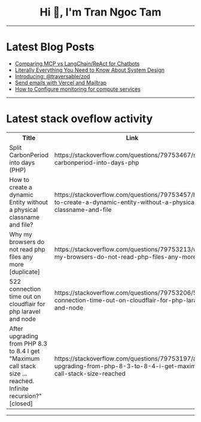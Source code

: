 <h1 align="center">Hi 👋, I'm Tran Ngoc Tam</h1>

---

# Latest Blog Posts 
<!-- BLOG-POST-LIST:START -->
- [Comparing MCP vs LangChain/ReAct for Chatbots](https://dev.to/om_shree_0709/comparing-mcp-vs-langchainreact-for-chatbots-4ci5)
- [Literally Everything You Need to Know About System Design](https://dev.to/zorous/literally-everything-you-need-to-know-about-system-design-3a8)
- [Introducing: @traversable/zod](https://dev.to/ahrjarrett/introducing-traversablezod-5dd4)
- [Send emails with Vercel and Mailtrap](https://dev.to/ketbostoganashvili/send-emails-with-vercel-and-mailtrap-3m57)
- [How to Configure monitoring for compute services](https://dev.to/subair09/how-to-configure-monitoring-for-compute-services-24p2)
<!-- BLOG-POST-LIST:END -->

---

# Latest stack oveflow activity
<table>
  <tr><th>Title</th><th>Link</th></tr>
  <!-- STACKOVERFLOW:START --><tr><td>Split CarbonPeriod into days &lpar;PHP&rpar;</td><td>https://stackoverflow.com/questions/79753467/split-carbonperiod-into-days-php</td></tr><tr><td>How to create a dynamic Entity without a physical classname and file?</td><td>https://stackoverflow.com/questions/79753457/how-to-create-a-dynamic-entity-without-a-physical-classname-and-file</td></tr><tr><td>Why my browsers do not read php files any more [duplicate]</td><td>https://stackoverflow.com/questions/79753213/why-my-browsers-do-not-read-php-files-any-more</td></tr><tr><td>522 connection time out on cloudflair for php laravel and node</td><td>https://stackoverflow.com/questions/79753206/522-connection-time-out-on-cloudflair-for-php-laravel-and-node</td></tr><tr><td>After upgrading from PHP 8.3 to 8.4 I get &quot;Maximum call stack size ... reached. Infinite recursion?&quot; [closed]</td><td>https://stackoverflow.com/questions/79753197/after-upgrading-from-php-8-3-to-8-4-i-get-maximum-call-stack-size-reached</td></tr><!-- STACKOVERFLOW:END -->
</table>

---


